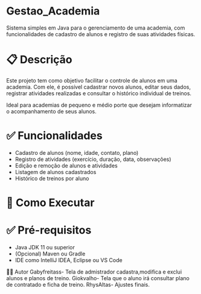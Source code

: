 # Gestao_Academia

Sistema simples em Java para o gerenciamento de uma academia, com funcionalidades de cadastro de alunos e registro de suas atividades físicas.

# 📋 Descrição

Este projeto tem como objetivo facilitar o controle de alunos em uma academia. Com ele, é possível cadastrar novos alunos, editar seus dados, registrar atividades realizadas e consultar o histórico individual de treinos.

Ideal para academias de pequeno e médio porte que desejam informatizar o acompanhamento de seus alunos.


# ✅ Funcionalidades

- Cadastro de alunos (nome, idade, contato, plano)
- Registro de atividades (exercício, duração, data, observações)
- Edição e remoção de alunos e atividades
- Listagem de alunos cadastrados
- Histórico de treinos por aluno


# 🚀 Como Executar

# ✅ Pré-requisitos

- Java JDK 11 ou superior
- (Opcional) Maven ou Gradle
- IDE como IntelliJ IDEA, Eclipse ou VS Code

👨‍💻 Autor
Gabyfreitass- Tela de admistrador cadastra,modifica e exclui alunos e planos de treino.
Giokvalho- Tela que o aluno irá consultar plano de contratado e ficha de treino.
RhysAltas- Ajustes finais.



